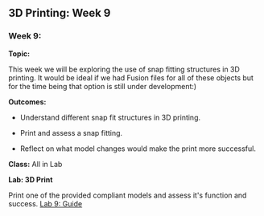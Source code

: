 ## 3D Printing: Week 9

### Week 9:

**Topic:** 

This week we will be exploring the use of snap fitting structures in 3D printing. It would be ideal if we had Fusion files for all of these objects but for the time being that option is still under development:)

**Outcomes:** 

* Understand different snap fit structures in 3D printing.

* Print and assess a snap fitting.

* Reflect on what model changes would make the print more successful.

**Class:** All in Lab

**Lab: 3D Print** 

Print one of the provided compliant models and assess it's function and success. [Lab 9: Guide](https://github.com/smithrockmaker/ENGR102/blob/main/3DPrinters/LabGuides/3DLab9.md)
